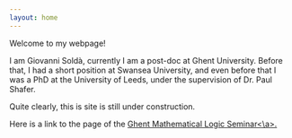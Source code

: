 ```yaml
---
layout: home
---
```


Welcome to my webpage!

I am Giovanni Soldà, currently I am a post-doc at Ghent University. Before that, I had a short position at Swansea University, and even before that I was a PhD at the University of Leeds, under the supervision of Dr. Paul Shafer.

<!---
![image](https://user-images.githubusercontent.com/77243910/105170656-28b01000-5b15-11eb-9985-5e53cb1f47b0.png)
--->

Quite clearly, this is site is still under construction.

Here is a link to the page of the <a href="https://giovannisolda.github.io/ghent-logic-seminar.html">Ghent Mathematical Logic Seminar<\a>.
